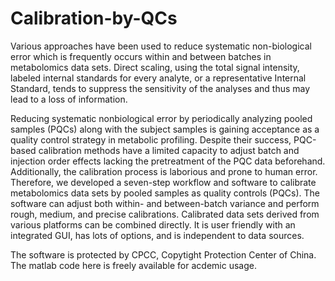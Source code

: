 # Calibration-by-QCs
Various approaches have been used to reduce systematic non-biological error which is frequently occurs within and between batches in metabolomics data sets. Direct scaling, using the total signal intensity, labeled internal standards for every analyte, or a representative Internal Standard, tends to suppress the sensitivity of the analyses and thus may lead to a loss of information. 

Reducing systematic nonbiological error by periodically analyzing pooled samples (PQCs) along with the subject samples is gaining acceptance as a quality control strategy in metabolic profiling. Despite their success, PQC-based calibration methods have a limited capacity to adjust batch and injection order effects lacking the pretreatment of the PQC data beforehand. Additionally, the calibration process is laborious and prone to human error. Therefore, we developed a seven-step workflow and software to calibrate metabolomics data sets by pooled samples as quality controls (PQCs). The software can adjust both within- and between-batch variance and perform rough, medium, and precise calibrations. Calibrated data sets derived from various platforms can be combined directly. It is user friendly with an integrated GUI, has lots of options, and is independent to data sources.

The software is protected by CPCC, Copytight Protection Center of China. The matlab code here is freely available for acdemic usage.
